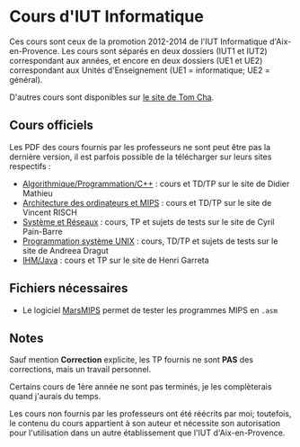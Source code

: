 Cours d'IUT Informatique
=====

Ces cours sont ceux de la promotion 2012-2014 de l'IUT Informatique d'Aix-en-Provence. Les cours sont séparés en deux dossiers (IUT1 et IUT2) correspondant aux années, et encore en deux dossiers (UE1 et UE2) correspondant aux Unités d'Enseignement (UE1 = informatique; UE2 = général).

D'autres cours sont disponibles sur [le site de Tom Cha](http://chastom.free.fr/documents.php).

Cours officiels
----
Les PDF des cours fournis par les professeurs ne sont peut être pas la dernière version, il est parfois possible de la télécharger sur leurs sites respectifs :
- [Algorithmique/Programmation/C++](http://infodoc.iut.univ-aix.fr/~mathieu/) : cours et TD/TP sur le site de Didier Mathieu
- [Architecture des ordinateurs et MIPS](http://infodoc.iut.univ-aix.fr/~risch/teaching.html) : cours et TD/TP sur le site de Vincent RISCH
- [Système et Réseaux](http://infodoc.iut.univ-aix.fr/~cpb/) : cours, TP et sujets de tests sur le site de Cyril Pain-Barre
- [Programmation système UNIX](http://pageperso.lif.univ-mrs.fr/~andreea.dragut/enseignementSysteme/index.html) : cours, TD/TP et sujets de tests sur le site de Andreea Dragut
- [IHM/Java](http://infodoc.iut.univ-aix.fr/~ihm/) : cours et TP sur le site de Henri Garreta

Fichiers nécessaires
----
- Le logiciel [MarsMIPS](http://courses.missouristate.edu/kenvollmar/mars/) permet de tester les programmes MIPS en `.asm`

Notes
----
Sauf mention **Correction** explicite, les TP fournis ne sont **PAS** des corrections, mais un travail personnel.

Certains cours de 1ère année ne sont pas terminés, je les complèterais quand j'aurais du temps.

Les cours non fournis par les professeurs ont été réécrits par moi; toutefois, le contenu du cours appartient à son auteur et nécessite son autorisation pour l'utilisation dans un autre établissement que l'IUT d'Aix-en-Provence.
